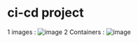 # ci-cd project
1 images : 
![image](https://user-images.githubusercontent.com/96790699/227049063-0e09c2f5-1495-40c8-9192-15b03fc671ae.png)
2 Containers :
![image](https://user-images.githubusercontent.com/96790699/227049103-930d7229-d1ae-49fd-a6bd-8216cef85b36.png)
